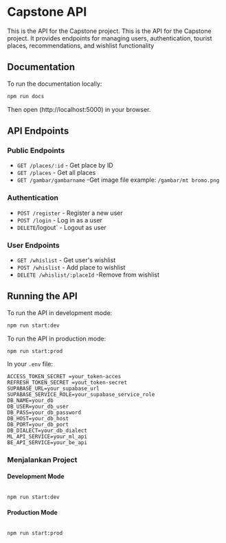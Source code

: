 # Capstone API

This is the API for the Capstone project. This is the API for the Capstone project. It provides endpoints for managing users, authentication, tourist places, recommendations, and wishlist functionality

## Documentation


To run the documentation locally:

```bash
npm run docs
```

Then open (http://localhost:5000) in your browser.

## API Endpoints

### Public Endpoints
- `GET /places/:id` - Get place by ID
- `GET /places` - Get all places
- `GET /gambar/gambarname` -Get image file  example: `/gambar/mt bromo.png`

### Authentication 
- `POST /register` - Register a new user
- `POST /login` - Log in as a user
- `DELETE`/logout` - Logout as user

### User Endpoints
- `GET /whislist` - Get user's wishlist
- `POST /whislist` - Add place to wishlist
- `DELETE /whislist/:placeId` -Remove from wishlist


## Running the API

To run the API in development mode:

```bash
npm run start:dev
```

To run the API in production mode:

```bash
npm run start:prod
```

In your `.env` file:

```
ACCESS_TOKEN_SECRET =your_token-acces
REFRESH_TOKEN_SECRET =yout_token-secret
SUPABASE_URL=your_supabase_url
SUPABASE_SERVICE_ROLE=your_supabase_service_role
DB_NAME=your_db
DB_USER=your_db_user
DB_PASS=your_db_password
DB_HOST=your_db_host
DB_PORT=your_db_port
DB_DIALECT=your_db_dialect
ML_API_SERVICE=your_ml_api
BE_API_SERVICE=your_be_api
```

### Menjalankan Project

#### Development Mode

```bash

npm run start:dev

```

#### Production Mode

```bash

npm run start:prod

```